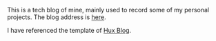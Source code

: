 This is a tech blog of mine, mainly used to record some of my personal projects. The blog address is [here](https://donche.github.io/en). 

I have referenced the template of [Hux Blog](https://github.com/Huxpro/huxpro.github.io).